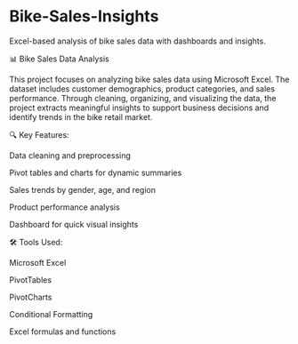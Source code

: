 # Bike-Sales-Insights
Excel-based analysis of bike sales data with dashboards and insights.


📊 Bike Sales Data Analysis

This project focuses on analyzing bike sales data using Microsoft Excel. The dataset includes customer demographics, product categories, and sales performance. Through cleaning, organizing, and visualizing the data, the project extracts meaningful insights to support business decisions and identify trends in the bike retail market.

🔍 Key Features:

Data cleaning and preprocessing

Pivot tables and charts for dynamic summaries

Sales trends by gender, age, and region

Product performance analysis

Dashboard for quick visual insights

🛠 Tools Used:

Microsoft Excel

PivotTables

PivotCharts

Conditional Formatting

Excel formulas and functions

